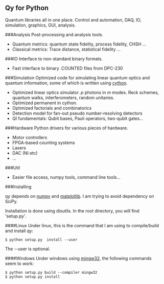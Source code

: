 Qy for Python
-------------

Quantum libraries all in one place. Control and automation, DAQ, IO, simulation, graphics, GUI, analysis.

###Analysis
Post-processing and analysis tools.
- Quantum metrics: quantum state fidelity, process fidelity, CHSH ...
- Classical metrics: Trace distance, statistical fidelity ...

###IO
Interface to non-standard binary formats.
- Fast interface to binary .COUNTED files from DPC-230

###Simulation
Optimized code for simulating linear quantum optics and quantum information, some of which is written using [cython](http://www.cython.org).
- Optimized linear optics simulator. *p* photons in *m* modes. Reck schemes, quantum walks, interferometers, random unitaries.
- Optimized permanent in cython.
- Optimized factorials and combinatorics
- Detection model for fan-out pseudo number-resolving detectors
- QI fundamentals: Qubit bases, Pauli operators, two-qubit gates...

###Hardware
Python drivers for various pieces of hardware.
- Motor controllers
- FPGA-based counting systems
- Lasers
- DAC (NI etc)
- ...

###Util
- Easier file access, numpy tools, command line tools...

###Installing 

qy depends on [numpy](http://numpy.org) and [matplotlib](http://matplotlib.org). I am trying to avoid dependency on SciPy.

Installation is done using disutils. In the root directory, you will find 'setup.py'.

####Linux
Under linux, this is the command that I am using to compile/build and install qy:

    $ python setup.py  install --user

The --user is optional.

####Windows
Under windows using [mingw32](http://www.mingw.org/), the following commands seem to work:

    $ python setup.py build --compiler mingw32
    $ python setup.py install

